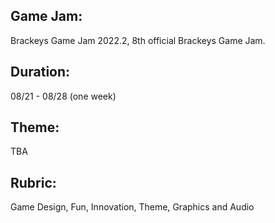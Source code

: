 ## Game Jam: 
Brackeys Game Jam 2022.2,
8th official Brackeys Game Jam.

## Duration: 
08/21 - 08/28 (one week)


## Theme:
TBA

## Rubric:
Game Design, Fun, Innovation, Theme, Graphics and Audio
